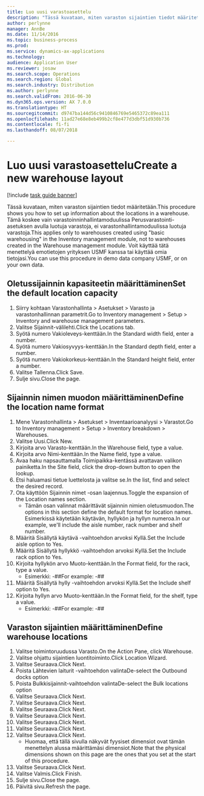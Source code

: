 ```yaml
---
title: Luo uusi varastoasettelu
description: "Tässä kuvataan, miten varaston sijaintien tiedot määritetään."
author: perlynne
manager: AnnBe
ms.date: 11/14/2016
ms.topic: business-process
ms.prod: 
ms.service: dynamics-ax-applications
ms.technology: 
audience: Application User
ms.reviewer: josaw
ms.search.scope: Operations
ms.search.region: Global
ms.search.industry: Distribution
ms.author: perlynne
ms.search.validFrom: 2016-06-30
ms.dyn365.ops.version: AX 7.0.0
ms.translationtype: HT
ms.sourcegitcommit: d9747ba144d56c9410846769e5465372c89ea111
ms.openlocfilehash: 11ad27e68e8eb499b2cf8e477d3dbf51d930b736
ms.contentlocale: fi-fi
ms.lasthandoff: 08/07/2018

---
```

# <a name="create-a-new-warehouse-layout"></a><span data-ttu-id="52af0-103">Luo uusi varastoasettelu</span><span class="sxs-lookup"><span data-stu-id="52af0-103">Create a new warehouse layout</span></span>

[!include [task guide banner](../../includes/task-guide-banner.md)]

<span data-ttu-id="52af0-104">Tässä kuvataan, miten varaston sijaintien tiedot määritetään.</span><span class="sxs-lookup"><span data-stu-id="52af0-104">This procedure shows you how to set up information about the locations in a warehouse.</span></span> <span data-ttu-id="52af0-105">Tämä koskee vain varastoinninhallintamoduulissa Perusvarastointi-asetuksen avulla luotuja varastoja, ei varastonhallintamoduulissa luotuja varastoja.</span><span class="sxs-lookup"><span data-stu-id="52af0-105">This applies only to warehouses created using "basic warehousing" in the Inventory management module, not to warehouses created in the Warehouse management module.</span></span> <span data-ttu-id="52af0-106">Voit käyttää tätä menettelyä emotietojen yrityksen USMF kanssa tai käyttää omia tietojasi.</span><span class="sxs-lookup"><span data-stu-id="52af0-106">You can use this procedure in demo data company USMF, or on your own data.</span></span>


## <a name="set-the-default-location-capacity"></a><span data-ttu-id="52af0-107">Oletussijainnin kapasiteetin määrittäminen</span><span class="sxs-lookup"><span data-stu-id="52af0-107">Set the default location capacity</span></span>
1. <span data-ttu-id="52af0-108">Siirry kohtaan Varastonhallinta > Asetukset > Varasto ja varastonhallinnan parametrit.</span><span class="sxs-lookup"><span data-stu-id="52af0-108">Go to Inventory management > Setup > Inventory and warehouse management parameters.</span></span>
2. <span data-ttu-id="52af0-109">Valitse Sijainnit-välilehti.</span><span class="sxs-lookup"><span data-stu-id="52af0-109">Click the Locations tab.</span></span>
3. <span data-ttu-id="52af0-110">Syötä numero Vakioleveys-kenttään.</span><span class="sxs-lookup"><span data-stu-id="52af0-110">In the Standard width field, enter a number.</span></span>
4. <span data-ttu-id="52af0-111">Syötä numero Vakiosyvyys-kenttään.</span><span class="sxs-lookup"><span data-stu-id="52af0-111">In the Standard depth field, enter a number.</span></span>
5. <span data-ttu-id="52af0-112">Syötä numero Vakiokorkeus-kenttään.</span><span class="sxs-lookup"><span data-stu-id="52af0-112">In the Standard height field, enter a number.</span></span>
6. <span data-ttu-id="52af0-113">Valitse Tallenna.</span><span class="sxs-lookup"><span data-stu-id="52af0-113">Click Save.</span></span>
7. <span data-ttu-id="52af0-114">Sulje sivu.</span><span class="sxs-lookup"><span data-stu-id="52af0-114">Close the page.</span></span>

## <a name="define-the-location-name-format"></a><span data-ttu-id="52af0-115">Sijainnin nimen muodon määrittäminen</span><span class="sxs-lookup"><span data-stu-id="52af0-115">Define the location name format</span></span>
1. <span data-ttu-id="52af0-116">Mene Varastonhallinta > Asetukset > Inventaarioanalyysi > Varastot.</span><span class="sxs-lookup"><span data-stu-id="52af0-116">Go to Inventory management > Setup > Inventory breakdown > Warehouses.</span></span>
2. <span data-ttu-id="52af0-117">Valitse Uusi.</span><span class="sxs-lookup"><span data-stu-id="52af0-117">Click New.</span></span>
3. <span data-ttu-id="52af0-118">Kirjoita arvo Varasto-kenttään.</span><span class="sxs-lookup"><span data-stu-id="52af0-118">In the Warehouse field, type a value.</span></span>
4. <span data-ttu-id="52af0-119">Kirjoita arvo Nimi-kenttään.</span><span class="sxs-lookup"><span data-stu-id="52af0-119">In the Name field, type a value.</span></span>
5. <span data-ttu-id="52af0-120">Avaa haku napsauttamalla Toimipaikka-kentässä avattavan valikon painiketta.</span><span class="sxs-lookup"><span data-stu-id="52af0-120">In the Site field, click the drop-down button to open the lookup.</span></span>
6. <span data-ttu-id="52af0-121">Etsi haluamasi tietue luettelosta ja valitse se.</span><span class="sxs-lookup"><span data-stu-id="52af0-121">In the list, find and select the desired record.</span></span>
7. <span data-ttu-id="52af0-122">Ota käyttöön Sijainnin nimet -osan laajennus.</span><span class="sxs-lookup"><span data-stu-id="52af0-122">Toggle the expansion of the Location names section.</span></span>
    * <span data-ttu-id="52af0-123">Tämän osan valinnat määrittävät sijainnin nimien oletusmuodon.</span><span class="sxs-lookup"><span data-stu-id="52af0-123">The options in this section define the default format for location names.</span></span> <span data-ttu-id="52af0-124">Esimerkissä käytetään käytävän, hyllykön ja hyllyn numeroa.</span><span class="sxs-lookup"><span data-stu-id="52af0-124">In our example, we'll include the aisle number, rack number and shelf number.</span></span>  
8. <span data-ttu-id="52af0-125">Määritä Sisällytä käytävä -vaihtoehdon arvoksi Kyllä.</span><span class="sxs-lookup"><span data-stu-id="52af0-125">Set the Include aisle option to Yes.</span></span>
9. <span data-ttu-id="52af0-126">Määritä Sisällytä hyllykkö -vaihtoehdon arvoksi Kyllä.</span><span class="sxs-lookup"><span data-stu-id="52af0-126">Set the Include rack option to Yes.</span></span>
10. <span data-ttu-id="52af0-127">Kirjoita hyllykön arvo Muoto-kenttään.</span><span class="sxs-lookup"><span data-stu-id="52af0-127">In the Format field, for the rack, type a value.</span></span>
    * <span data-ttu-id="52af0-128">Esimerkki: -##</span><span class="sxs-lookup"><span data-stu-id="52af0-128">For example: -##</span></span>  
11. <span data-ttu-id="52af0-129">Määritä Sisällytä hylly -vaihtoehdon arvoksi Kyllä.</span><span class="sxs-lookup"><span data-stu-id="52af0-129">Set the Include shelf option to Yes.</span></span>
12. <span data-ttu-id="52af0-130">Kirjoita hyllyn arvo Muoto-kenttään.</span><span class="sxs-lookup"><span data-stu-id="52af0-130">In the Format field, for the shelf, type a value.</span></span>
    * <span data-ttu-id="52af0-131">Esimerkki: -##</span><span class="sxs-lookup"><span data-stu-id="52af0-131">For example: -##</span></span>  

## <a name="define-warehouse-locations"></a><span data-ttu-id="52af0-132">Varaston sijaintien määrittäminen</span><span class="sxs-lookup"><span data-stu-id="52af0-132">Define warehouse locations</span></span>
1. <span data-ttu-id="52af0-133">Valitse toimintoruudussa Varasto.</span><span class="sxs-lookup"><span data-stu-id="52af0-133">On the Action Pane, click Warehouse.</span></span>
2. <span data-ttu-id="52af0-134">Valitse ohjattu sijaintien luontitoiminto.</span><span class="sxs-lookup"><span data-stu-id="52af0-134">Click Location Wizard.</span></span>
3. <span data-ttu-id="52af0-135">Valitse Seuraava.</span><span class="sxs-lookup"><span data-stu-id="52af0-135">Click Next.</span></span>
4. <span data-ttu-id="52af0-136">Poista Lähtevien laiturit -vaihtoehdon valinta</span><span class="sxs-lookup"><span data-stu-id="52af0-136">De-select the Outbound docks option</span></span>
5. <span data-ttu-id="52af0-137">Poista Bulkkisijainnit-vaihtoehdon valinta</span><span class="sxs-lookup"><span data-stu-id="52af0-137">De-select the Bulk locations option</span></span>
6. <span data-ttu-id="52af0-138">Valitse Seuraava.</span><span class="sxs-lookup"><span data-stu-id="52af0-138">Click Next.</span></span>
7. <span data-ttu-id="52af0-139">Valitse Seuraava.</span><span class="sxs-lookup"><span data-stu-id="52af0-139">Click Next.</span></span>
8. <span data-ttu-id="52af0-140">Valitse Seuraava.</span><span class="sxs-lookup"><span data-stu-id="52af0-140">Click Next.</span></span>
9. <span data-ttu-id="52af0-141">Valitse Seuraava.</span><span class="sxs-lookup"><span data-stu-id="52af0-141">Click Next.</span></span>
10. <span data-ttu-id="52af0-142">Valitse Seuraava.</span><span class="sxs-lookup"><span data-stu-id="52af0-142">Click Next.</span></span>
11. <span data-ttu-id="52af0-143">Valitse Seuraava.</span><span class="sxs-lookup"><span data-stu-id="52af0-143">Click Next.</span></span>
12. <span data-ttu-id="52af0-144">Valitse Seuraava.</span><span class="sxs-lookup"><span data-stu-id="52af0-144">Click Next.</span></span>
    * <span data-ttu-id="52af0-145">Huomaa, että tällä sivulla näkyvät fyysiset dimensiot ovat tämän menettelyn alussa määrittämäsi dimensiot.</span><span class="sxs-lookup"><span data-stu-id="52af0-145">Note that the physical dimensions shown on this page are the ones that you set at the start of this procedure.</span></span>  
13. <span data-ttu-id="52af0-146">Valitse Seuraava.</span><span class="sxs-lookup"><span data-stu-id="52af0-146">Click Next.</span></span>
14. <span data-ttu-id="52af0-147">Valitse Valmis.</span><span class="sxs-lookup"><span data-stu-id="52af0-147">Click Finish.</span></span>
15. <span data-ttu-id="52af0-148">Sulje sivu.</span><span class="sxs-lookup"><span data-stu-id="52af0-148">Close the page.</span></span>
16. <span data-ttu-id="52af0-149">Päivitä sivu.</span><span class="sxs-lookup"><span data-stu-id="52af0-149">Refresh the page.</span></span>

